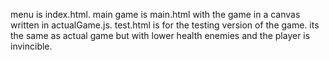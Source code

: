 menu is index.html.
main game is main.html with the game in a canvas written in actualGame.js.
test.html is for the testing version of the game. its the same as actual game but with lower health enemies and the player is invincible.

